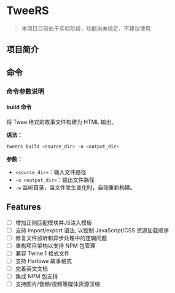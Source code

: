 # TweeRS
> 本项目目前处于实验阶段，功能尚未稳定，不建议使用

## 项目简介

## 命令

### 命令参数说明

#### build 命令
将 Twee 格式的故事文件构建为 HTML 输出。

**语法：**

```bash
tweers build <source_dir> -o <output_dir>
```

**参数：**

- `<source_dir>`：输入文件路径
- `-o <output_dir>`：输出文件路径
- `-w` 监听目录，当文件发生变化时，自动重新构建。


## Features
- [ ] 增加正则匹配模块并JS注入模板
- [ ] 支持 import/export 语法, 以控制 JavaScript/CSS 资源加载顺序
- [ ] 修复文件监听和异步处理中的逻辑问题
- [ ] 重构项目架构以支持 NPM 包管理
- [ ] 兼容 Twine 1 格式文件
- [ ] 支持 Harlowe 故事格式
- [ ] 完善英文文档
- [ ] 集成 NPM 包支持
- [ ] 支持图片/音频/视频等媒体资源压缩